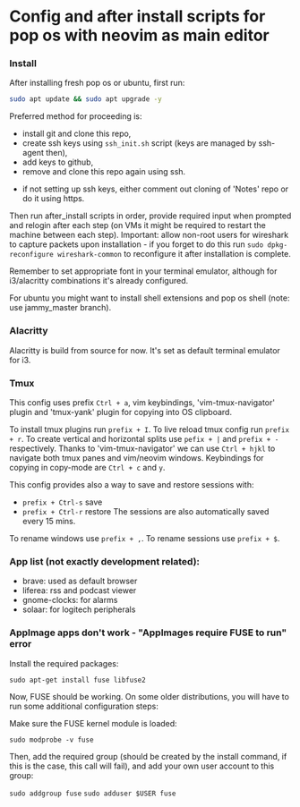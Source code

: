 # Config and after install scripts for pop os with neovim as main editor

### Install

After installing fresh pop os or ubuntu, first run:

```sh
sudo apt update && sudo apt upgrade -y
```

Preferred method for proceeding is:
 - install git and clone this repo,
 - create ssh keys using `ssh_init.sh` script (keys are managed by ssh-agent then),
 - add keys to github,
 - remove and clone this repo again using ssh.

* if not setting up ssh keys, either comment out cloning of 'Notes' repo or do it using https.

Then run after_install scripts in order, provide required input when prompted and relogin after each step (on VMs it might be required to restart the machine between each step).
Important: allow non-root users for wireshark to capture packets upon installation - if you forget to do this run `sudo dpkg-reconfigure wireshark-common` to reconfigure it after installation is complete.

Remember to set appropriate font in your terminal emulator, although for i3/alacritty combinations it's already configured.

For ubuntu you might want to install shell extensions and pop os shell (note: use jammy_master branch).

### Alacritty

Alacritty is build from source for now. It's set as default terminal emulator for i3.

### Tmux

This config uses prefix `Ctrl + a`, vim keybindings, 'vim-tmux-navigator' plugin and 'tmux-yank' plugin for copying into OS clipboard. 

To install tmux plugins run `prefix + I`.
To live reload tmux config run `prefix + r`.
To create vertical and horizontal splits use `pefix + |` and `prefix + -` respectively.
Thanks to 'vim-tmux-navigator' we can use `Ctrl + hjkl` to navigate both tmux panes and vim/neovim windows.
Keybindings for copying in copy-mode are `Ctrl + c` and `y`.

This config provides also a way to save and restore sessions with:
 - `prefix + Ctrl-s` save
 - `prefix + Ctrl-r` restore
The sessions are also automatically saved every 15 mins.

To rename windows use `prefix + ,`.
To rename sessions use `prefix + $`.

### App list (not exactly development related):

 - brave: used as default browser
 - liferea: rss and podcast viewer
 - gnome-clocks: for alarms
 - solaar: for logitech peripherals

### AppImage apps don't work - "AppImages require FUSE to run" error

Install the required packages:

`sudo apt-get install fuse libfuse2`

Now, FUSE should be working. On some older distributions, you will have to run some additional configuration steps:

Make sure the FUSE kernel module is loaded:

`sudo modprobe -v fuse`

Then, add the required group (should be created by the install command, if this is the case, this call will fail), and add your own user account to this group:

`sudo addgroup fuse`
`sudo adduser $USER fuse`
